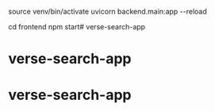 
source venv/bin/activate 
uvicorn backend.main:app --reload


cd frontend
npm start# verse-search-app
# verse-search-app
# verse-search-app

